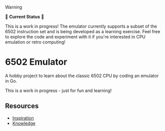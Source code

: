 > [!WARNING]
> 🚧 **Current Status** 🚧
>
> This is a work in progress! The emulator currently supports a subset of the 6502 instruction set and is being
> developed as a learning exercise.
> Feel free to explore the code and experiment with it if you're interested in CPU emulation or retro computing!

# 6502 Emulator

A hobby project to learn about the classic 6502 CPU by coding an emulator in Go.

This is a work in progress - just for fun and learning!

## Resources

- [Inspiration](https://www.youtube.com/watch?v=qJgsuQoy9bc&list=PLLwK93hM93Z13TRzPx9JqTIn33feefl37)
- [Knowledge](http://www.6502.org/users/obelisk/6502/)